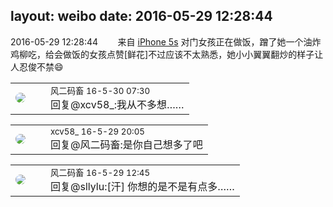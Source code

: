layout: weibo
date: 2016-05-29 12:28:44
---
<meta name="referrer" content="no-referrer" />

2016-05-29 12:28:44  &nbsp;&nbsp;&nbsp;&nbsp;&nbsp;&nbsp; 来自 <a href="sinaweibo://customweibosource" rel="nofollow">iPhone 5s</a>
对门女孩正在做饭，蹭了她一个油炸鸡柳吃，给会做饭的女孩点赞[鲜花]不过应该不太熟悉，她小小翼翼翻炒的样子让人忍俊不禁😄 ​​​

<table style="width: 100%;">
  <tr>
    <td style="width: 40px;"><img style="border-radius:50%" src="https://tva3.sinaimg.cn/crop.0.0.639.639.50/6d2a6003jw8f3idy69w2gj20hs0hrt9g.jpg?KID=imgbed,tva&Expires=1624463458&ssig=rAvt7SO5dQ"></td>
    <td colspan="2"><small>风二码畜 16-5-30 07:30</small><br/>回复@xcv58_:我从不多想……</td>
  </tr>
</table>

<table style="width: 100%;">
  <tr>
    <td style="width: 40px;"><img style="border-radius:50%" src="https://tva3.sinaimg.cn/crop.0.0.1242.1242.50/801f7e9ajw8f3peekcgoqj20yi0yidg9.jpg?KID=imgbed,tva&Expires=1624463458&ssig=AgZgGARPuB"></td>
    <td colspan="2"><small>xcv58_ 16-5-29 20:05</small><br/>回复@风二码畜:是你自己想多了吧</td>
  </tr>
</table>

<table style="width: 100%;">
  <tr>
    <td style="width: 40px;"><img style="border-radius:50%" src="https://tva3.sinaimg.cn/crop.0.0.639.639.50/6d2a6003jw8f3idy69w2gj20hs0hrt9g.jpg?KID=imgbed,tva&Expires=1624463458&ssig=rAvt7SO5dQ"></td>
    <td colspan="2"><small>风二码畜 16-5-29 12:45</small><br/>回复@sllylu:[汗] 你想的是不是有点多……</td>
  </tr>
</table>
